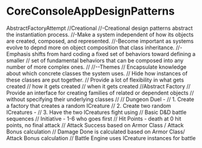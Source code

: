 # CoreConsoleAppDesignPatterns
AbstractFactoryAttempt
//Creational
        //-Creational design patterns abstract the instantiation process.
        //-Make a system independent of how its objects are created, composed, and represented.
        //-Become important as systems evolve to depnd more on object composition that class inheritance.
        //-Emphasis shifts from hard coding a fixed set of behaviors toward defining a smaller
        //      set of fundamental behaviors that can be composed into any number of more complex ones.
        //
        //--Themes
        //  Encapsulate knowledge about which concrete classes the system uses.
        //  Hide how instances of these classes are put together.
        //  Provide a lot of flexibility in what gets created
        //                                  how it gets created
        //                                  when it gets created
        //Abstract Factory
        //  Provide an interface for creating families of related or dependent objects 
        //  without specifying their underlying classes
        //
        // Dungeon Duel - 
        // 1. Create a factory that creates a random ICreature
        // 2. Create two random ICreatures - 
        // 3. Have the two ICreatures fight using 
        //      Basic D&D battle sequences
        //      Initiative - 1-6 who goes first
        //      Hit Points - death at 0 hit points, no final attack
        //      Attack Success based on Armor Class / Attack Bonus calculation
        //      Damage Done is calculated based on Armor Class/ Attack Bonus calculation
        //      Battle Engine uses ICreature instances for battle
